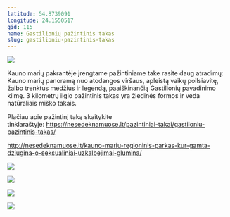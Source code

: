 ```yaml
---
latitude: 54.8739091
longitude: 24.1550517
gid: 115
name: Gastilionių pažintinis takas
slug: gastilioniu-pazintinis-takas
---
```

![](https://doc-0c-ag-mymaps.googleusercontent.com/untrusted/hostedimage/ihucu48q9m5s1hftel5u85tfdc/hif74hdvgepcuv49ma46ft0ops/1641717000000/-WPmm_dsOCr8C_2Ftfdhs7CzXYdOD0wc/*/6AIsG_vbz6jFEqSY3KGJj0YvjpF15pVr5oyj6qedyfcU-JZKBINNgRii5vnZyZ5WSpPOHvahMla1njFXfOSX2ZodU53alk_YTeVPQrKs3Yg3FJliPXZlz0kzpg7YrOG0FQWVK5QzhEERYhQ9h8zrMnipMWwuPHU8zlQfr7AK29qEgNEniEviqbI6x351g_J1rLg?session=0&fife)  
  
Kauno marių pakrantėje įrengtame pažintiniame take rasite daug atradimų: Kauno marių panoramą nuo atodangos viršaus, apleistą vaikų poilsiavitę, žaibo trenktus medžius ir legendą, paaiškinančią Gastilionių pavadinimo kilmę. 3 kilometrų ilgio pažintinis takas yra žiedinės formos ir veda natūraliais miško takais.  
  
Plačiau apie pažintinį taką skaitykite tinklaraštyje: https://nesedeknamuose.lt/pazintiniai-takai/gastiloniu-pazintinis-takas/  
  
http://nesedeknamuose.lt/kauno-mariu-regioninis-parkas-kur-gamta-dziugina-o-seksualiniai-uzkalbejimai-glumina/  
  
![](https://doc-00-ag-mymaps.googleusercontent.com/untrusted/hostedimage/ihucu48q9m5s1hftel5u85tfdc/55q4g13uu8bhgfm4om627kqkek/1641717000000/-WPmm_dsOCr8C_2Ftfdhs7CzXYdOD0wc/*/6AIsG_vZCM-YE99QsnGaqkPohULNt6jbk6WQxnGtzPSl5DeFQGb3yz8UIb_Wy1EAgWNLNqhnU9DU-VPfxoZVlauHj3kb_QvVNhECt4iUI17t2oD-SAH2LL6VUGxZG_UfAUGRQUqf7MY0g4mHm2Lu7IIqULIdBHyQNbv_rDSlzJcweigUemp6vG4quCt7mpqDOmw?session=0&fife)  
  
![](https://doc-0g-ag-mymaps.googleusercontent.com/untrusted/hostedimage/ihucu48q9m5s1hftel5u85tfdc/p52l4ritrbmr9q7g969f4j5kik/1641717000000/-WPmm_dsOCr8C_2Ftfdhs7CzXYdOD0wc/*/6AIsG_vYt1I7OY1oX9VmGhFZXuoCcF1fVhTeYwQ4QDXcx8JB5d__ZA87p7BW7ovS29NAZPF6o_6zH3UgCoZdMDRCpeKSReW8-5WNdLrsZaZVc77M7aWT7I5lkZ5v_J2emzmS9WU4k47XrjbcCoZWCQQhwFdY7F3CIv7CEErEu2rXS9wEuBlJUjwgifhDpSYF4bg?session=0&fife)  
  
![](https://doc-0g-ag-mymaps.googleusercontent.com/untrusted/hostedimage/ihucu48q9m5s1hftel5u85tfdc/fj2g2d16p13pspikjpuq83l9t8/1641717000000/-WPmm_dsOCr8C_2Ftfdhs7CzXYdOD0wc/*/6AIsG_vZQJhg23LRHerKnQG9TwvLxOmMipJeplPl8QoOfbl9Sff95ahTdRvGwPsGr2uOGkvC5mzV3Y6hC2SxIrX7mZyqzj8C0GwucHkv9FubareIsvn9cRFVWdTbD60UGxHL_7HhzmtoASx2lYojaZsfsyoWIDeFKMX_jgzVleYAtAPcqTMsVwhtk6YxZjtC7_w?session=0&fife)  
  
![](https://doc-0o-ag-mymaps.googleusercontent.com/untrusted/hostedimage/ihucu48q9m5s1hftel5u85tfdc/roffc1ag2vrae7un5s27s54270/1641717000000/-WPmm_dsOCr8C_2Ftfdhs7CzXYdOD0wc/*/6AIsG_vZwMGc1aiVgvnKwM5K8pAI976jJAjqSGvcaTwm0QzUMp9I4pGixACjaRwMCFEw4PE20UkeFM7Eugi0kuDMw6QPIdcJAx8CjW2sKcjNEyOZypfnkWPmOmzyxQhM8EWFiS9mvUjYB-H2sFN7Jc--4JjFrRbJi9nTRU_5fJeSXZ96pn_52FqfT_Sl1Ql80dQ?session=0&fife)
